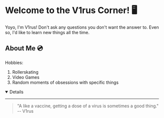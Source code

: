 # Welcome to the V1rus Corner! 🖥️

Yoyo, I'm V1rus! Don't ask any questions you don't want the answer to. Even so, I'd like to learn new things all the time. 

## About Me 💿

Hobbies:
1. Rollerskating
2. Video Games
3. Random moments of obsessions with specific things


<!--Add things here later on…-->

<details open>


</details>


---
> "A like a vaccine, getting a dose of a virus is sometimes a good thing."
-- V1rus

